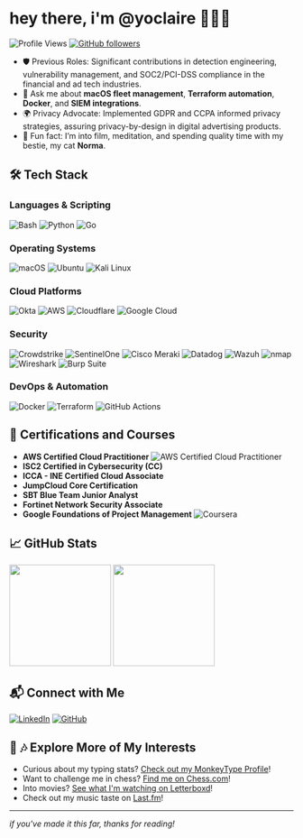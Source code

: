 # hey there, i'm @yoclaire 🧘🏻‍♀️

![Profile Views](https://komarev.com/ghpvc/?username=yoclaire&color=blueviolet)
[![GitHub followers](https://img.shields.io/github/followers/yoclaire.svg?style=social&label=Follow)](https://github.com/yoclaire?tab=followers)

- 🛡️ Previous Roles: Significant contributions in detection engineering, vulnerability management, and SOC2/PCI-DSS compliance in the financial and ad tech industries.
- 💬 Ask me about **macOS fleet management**, **Terraform automation**, **Docker**, and **SIEM integrations**.
- 🌍 Privacy Advocate: Implemented GDPR and CCPA informed privacy strategies, assuring privacy-by-design in digital advertising products.
- 🎉 Fun fact: I’m into film, meditation, and spending quality time with my bestie, my cat **Norma**.

## 🛠️ Tech Stack

### **Languages & Scripting**
![Bash](https://img.shields.io/badge/Bash-4EAA25?style=flat&logo=gnu-bash&logoColor=white)
![Python](https://img.shields.io/badge/Python-3776AB?style=flat&logo=python&logoColor=white)
![Go](https://img.shields.io/badge/Go-00ADD8?style=flat&logo=go&logoColor=white)

### **Operating Systems**
![macOS](https://img.shields.io/badge/macOS-000000?style=flat&logo=apple&logoColor=white)
![Ubuntu](https://img.shields.io/badge/Ubuntu-E95420?style=flat&logo=ubuntu&logoColor=white)
![Kali Linux](https://img.shields.io/badge/Kali_Linux-557C94?style=flat&logo=kalilinux&logoColor=white)


### **Cloud Platforms**
![Okta](https://img.shields.io/badge/Okta-007DC1?style=flat&logo=okta&logoColor=white)
![AWS](https://img.shields.io/badge/AWS-FF9900?style=flat&logo=amazon-aws&logoColor=white)
![Cloudflare](https://img.shields.io/badge/Cloudflare-F38020?style=flat&logo=cloudflare&logoColor=white)
![Google Cloud](https://img.shields.io/badge/Google_Cloud-4285F4?style=flat&logo=google-cloud&logoColor=white)


### **Security**
![Crowdstrike](https://img.shields.io/badge/Crowdstrike-F83C0F?style=flat&logo=crowdstrike&logoColor=white)
![SentinelOne](https://img.shields.io/badge/SentinelOne-101010?style=flat&logo=sentinelone&logoColor=white)
![Cisco Meraki](https://img.shields.io/badge/Cisco_Meraki-008194?style=flat&logo=cisco&logoColor=white)
![Datadog](https://img.shields.io/badge/Datadog-632CA6?style=flat&logo=datadog&logoColor=white)
![Wazuh](https://img.shields.io/badge/Wazuh-005576?style=flat&logo=wazuh&logoColor=white)
![nmap](https://img.shields.io/badge/nmap-0096D6?style=flat&logo=nmap&logoColor=white)
![Wireshark](https://img.shields.io/badge/Wireshark-1679A7?style=flat&logo=wireshark&logoColor=white)
![Burp Suite](https://img.shields.io/badge/Burp_Suite-FF7A00?style=flat&logo=burp-suite&logoColor=white)


### **DevOps & Automation**
![Docker](https://img.shields.io/badge/Docker-2496ED?style=flat&logo=docker&logoColor=white)
![Terraform](https://img.shields.io/badge/Terraform-623CE4?style=flat&logo=terraform&logoColor=white)
![GitHub Actions](https://img.shields.io/badge/GitHub_Actions-2088FF?style=flat&logo=github-actions&logoColor=white)

## 📜 Certifications and Courses

- **AWS Certified Cloud Practitioner** ![AWS Certified Cloud Practitioner](https://img.shields.io/badge/AWS_Cloud_Practitioner-232F3E?style=for-the-badge&logo=amazon-aws&logoColor=FF9900)
- **ISC2 Certified in Cybersecurity (CC)**
- **ICCA - INE Certified Cloud Associate**
- **JumpCloud Core Certification**
- **SBT Blue Team Junior Analyst**
- **Fortinet Network Security Associate**
- **Google Foundations of Project Management** ![Coursera](https://img.shields.io/badge/Coursera-0056D2?style=flat&logo=coursera&logoColor=white)

## 📈 GitHub Stats

<div>
  <img height="180em" src="https://github-readme-streak-stats.herokuapp.com/?user=yoclaire&hide_border=true" />
  <img height="180em" src="https://github-readme-stats.vercel.app/api/top-langs/?username=yoclaire&exclude_repo=yoclaire.github.io&show_icons=true&hide_border=true&layout=compact&langs_count=8"/>
</div>

## 📬 Connect with Me

[![LinkedIn](https://img.shields.io/badge/LinkedIn-0A66C2?style=flat&logo=linkedin&logoColor=white)](https://linkedin.com/in/yoclaire)
[![GitHub](https://img.shields.io/badge/Like_recursion%3F-100000?style=flat&logo=github&logoColor=white)](https://github.com/yoclaire)

## 🎥 🎶 Explore More of My Interests

- Curious about my typing stats? [Check out my MonkeyType Profile](https://monkeytype.com/profile/yoclaire)!
- Want to challenge me in chess? [Find me on Chess.com](https://www.chess.com/member/yoclaire)!
- Into movies? [See what I'm watching on Letterboxd](https://letterboxd.com/iamingrid/)!
- Check out my music taste on [Last.fm](https://www.last.fm/user/punkbunniebabe)!

---

*if you've made it this far, thanks for reading!*
